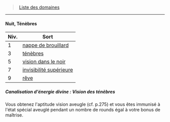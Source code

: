 ﻿---
!GenericItem
Name: Nuit, Ténèbres
Id: cleric_priest_hd.md#nuit-ténèbres
ParentLink: cleric_priest_hd.md#liste-des-domaines
ParentName: Liste des domaines
NameLevel: 4
Attributes:
  Name: Nuit, Ténèbres
  Markdown: >+
    #### <!--Name-->Nuit, Ténèbres<!--/Name-->


    |Niv.|Sort|

    |---|---|

    |1|[nappe de brouillard](hd_spells_nappe_de_brouillard.md)|

    |3|[ténèbres](hd_spells_tenebres.md)|

    |5|[vision dans le noir](hd_spells_vision_dans_le_noir.md)|

    |7|[invisibilité supérieure](hd_spells_invisibilite_superieure.md)|

    |9|[rêve](hd_spells_reve.md)|


    ##### Canalisation d'énergie divine : Vision des ténèbres


    Vous obtenez l'aptitude vision aveugle (cf. p.275) et vous êtes immunisé à l'état spécial aveuglé pendant un nombre de rounds égal à votre bonus de maîtrise.

AttributesDictionary: >+
  Name: Nuit, Ténèbres

  Markdown: >+

    #### <!--Name-->Nuit, Ténèbres<!--/Name-->





    |Niv.|Sort|



    |---|---|



    |1|[nappe de brouillard](hd_spells_nappe_de_brouillard.md)|



    |3|[ténèbres](hd_spells_tenebres.md)|



    |5|[vision dans le noir](hd_spells_vision_dans_le_noir.md)|



    |7|[invisibilité supérieure](hd_spells_invisibilite_superieure.md)|



    |9|[rêve](hd_spells_reve.md)|





    ##### Canalisation d'énergie divine : Vision des ténèbres





    Vous obtenez l'aptitude vision aveugle (cf. p.275) et vous êtes immunisé à l'état spécial aveuglé pendant un nombre de rounds égal à votre bonus de maîtrise.



---
> [Liste des domaines](hd_cleric_priest_liste_des_domaines.md)

---

#### Nuit, Ténèbres

|Niv.|Sort|
|---|---|
|1|[nappe de brouillard](hd_spells_nappe_de_brouillard.md)|
|3|[ténèbres](hd_spells_tenebres.md)|
|5|[vision dans le noir](hd_spells_vision_dans_le_noir.md)|
|7|[invisibilité supérieure](hd_spells_invisibilite_superieure.md)|
|9|[rêve](hd_spells_reve.md)|

##### Canalisation d'énergie divine : Vision des ténèbres

Vous obtenez l'aptitude vision aveugle (cf. p.275) et vous êtes immunisé à l'état spécial aveuglé pendant un nombre de rounds égal à votre bonus de maîtrise.

